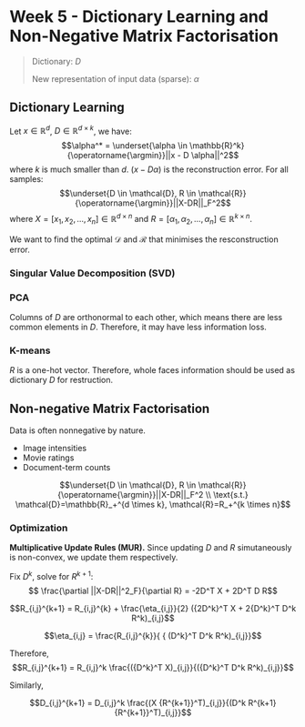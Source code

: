 # Week 5 - Dictionary Learning and Non-Negative Matrix Factorisation

> Dictionary: $D$
>
> New representation of input data (sparse): $\alpha$

## Dictionary Learning
Let $x \in \mathbb{R}^d$, $D \in \mathbb{R}^{d \times k}$, we have:
$$\alpha^* = \underset{\alpha \in \mathbb{R}^k}{\operatorname{\argmin}}||x - D \alpha||^2$$
where $k$ is much smaller than $d$. $(x - D \alpha)$ is the reconstruction error. For all samples:
$$\underset{D \in \mathcal{D}, R \in \mathcal{R}}{\operatorname{\argmin}}||X-DR||_F^2$$
where $X = [x_1,x_2,...,x_n] \in \mathbb{R}^{d \times n}$ and $R = [\alpha_1,\alpha_2,...,\alpha_n] \in \mathbb{R}^{k \times n}$.

We want to find the optimal $\mathcal{D}$ and $\mathcal{R}$ that minimises the resconstruction error.

### Singular Value Decomposition (SVD)


### PCA
Columns of $D$ are orthonormal to each other, which means there are less common elements in $D$. Therefore, it may have less information loss.

### K-means

$R$ is a one-hot vector. Therefore, whole faces information should be used as dictionary $D$ for restruction.

## Non-negative Matrix Factorisation

Data is often nonnegative by nature.
- Image intensities
- Movie ratings
- Document-term counts

$$\underset{D \in \mathcal{D}, R \in \mathcal{R}}{\operatorname{\argmin}}||X-DR||_F^2 \\ \text{s.t.} \mathcal{D}=\mathbb{R}_+^{d \times k}, \mathcal{R}=R_+^{k \times n}$$

### Optimization
**Multiplicative Update Rules (MUR).** Since updating $D$ and $R$ simutaneously is non-convex, we update them respectively.

Fix $D^k$, solve for $R^{k+1}$:
$$ \frac{\partial ||X-DR||^2_F}{\partial R} = -2D^T X + 2D^T D R$$

$$R_{i,j}^{k+1} = R_{i,j}^{k} + \frac{\eta_{i,j}}{2} ({2D^k}^T X + 2{D^k}^T D^k R^k)_{i,j}$$

$$\eta_{i,j} = \frac{R_{i,j}^{k}}{ { (D^k}^T D^k R^k)_{i,j}}$$

Therefore, 
$$R_{i,j}^{k+1} = R_{i,j}^k \frac{({D^k}^T X)_{i,j}}{({D^k}^T D^k R^k)_{i,j}}$$

Similarly,

$$D_{i,j}^{k+1} = D_{i,j}^k \frac{(X {R^{k+1}}^T)_{i,j}}{(D^k R^{k+1} {R^{k+1}}^T)_{i,j}}$$


